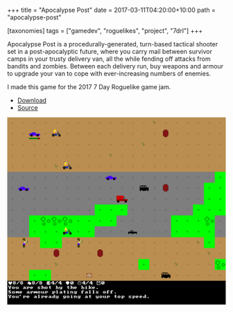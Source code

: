 +++
title = "Apocalypse Post"
date = 2017-03-11T04:20:00+10:00
path = "apocalypse-post"

[taxonomies]
tags = ["gamedev", "roguelikes", "project", "7drl"]
+++

Apocalypse Post is a procedurally-generated, turn-based tactical shooter set in a post-apocalyptic future, where you carry mail between survivor camps in your trusty delivery van, all the while fending off attacks from bandits and zombies. Between each delivery run, buy weapons and armour to upgrade your van to cope with ever-increasing numbers of enemies.

I made this game for the 2017 7 Day Roguelike game jam.

 - [Download](https://gridbugs.itch.io/apocalypse-post)
 - [Source](https://github.com/gridbugs/apocalypse-post)

![screenshot.png](screenshot.png)
